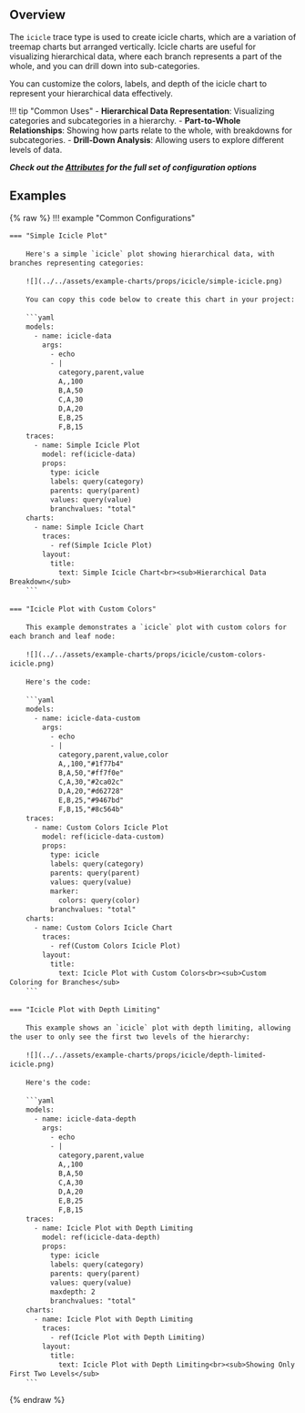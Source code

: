 
## Overview

The `icicle` trace type is used to create icicle charts, which are a variation of treemap charts but arranged vertically. Icicle charts are useful for visualizing hierarchical data, where each branch represents a part of the whole, and you can drill down into sub-categories.

You can customize the colors, labels, and depth of the icicle chart to represent your hierarchical data effectively.

!!! tip "Common Uses"
    - **Hierarchical Data Representation**: Visualizing categories and subcategories in a hierarchy.
    - **Part-to-Whole Relationships**: Showing how parts relate to the whole, with breakdowns for subcategories.
    - **Drill-Down Analysis**: Allowing users to explore different levels of data.

_**Check out the [Attributes](../configuration/Trace/Props/Icicle/#attributes) for the full set of configuration options**_

## Examples

{% raw %}
!!! example "Common Configurations"

    === "Simple Icicle Plot"

        Here's a simple `icicle` plot showing hierarchical data, with branches representing categories:

        ![](../../assets/example-charts/props/icicle/simple-icicle.png)

        You can copy this code below to create this chart in your project:

        ```yaml
        models:
          - name: icicle-data
            args:
              - echo
              - |
                category,parent,value
                A,,100
                B,A,50
                C,A,30
                D,A,20
                E,B,25
                F,B,15
        traces:
          - name: Simple Icicle Plot
            model: ref(icicle-data)
            props:
              type: icicle
              labels: query(category)
              parents: query(parent)
              values: query(value)
              branchvalues: "total"
        charts:
          - name: Simple Icicle Chart
            traces:
              - ref(Simple Icicle Plot)
            layout:
              title:
                text: Simple Icicle Chart<br><sub>Hierarchical Data Breakdown</sub>
        ```

    === "Icicle Plot with Custom Colors"

        This example demonstrates a `icicle` plot with custom colors for each branch and leaf node:

        ![](../../assets/example-charts/props/icicle/custom-colors-icicle.png)

        Here's the code:

        ```yaml
        models:
          - name: icicle-data-custom
            args:
              - echo
              - |
                category,parent,value,color
                A,,100,"#1f77b4"
                B,A,50,"#ff7f0e"
                C,A,30,"#2ca02c"
                D,A,20,"#d62728"
                E,B,25,"#9467bd"
                F,B,15,"#8c564b"
        traces:
          - name: Custom Colors Icicle Plot
            model: ref(icicle-data-custom)
            props:
              type: icicle
              labels: query(category)
              parents: query(parent)
              values: query(value)
              marker:
                colors: query(color)
              branchvalues: "total"
        charts:
          - name: Custom Colors Icicle Chart
            traces:
              - ref(Custom Colors Icicle Plot)
            layout:
              title:
                text: Icicle Plot with Custom Colors<br><sub>Custom Coloring for Branches</sub>
        ```

    === "Icicle Plot with Depth Limiting"

        This example shows an `icicle` plot with depth limiting, allowing the user to only see the first two levels of the hierarchy:

        ![](../../assets/example-charts/props/icicle/depth-limited-icicle.png)

        Here's the code:

        ```yaml
        models:
          - name: icicle-data-depth
            args:
              - echo
              - |
                category,parent,value
                A,,100
                B,A,50
                C,A,30
                D,A,20
                E,B,25
                F,B,15
        traces:
          - name: Icicle Plot with Depth Limiting
            model: ref(icicle-data-depth)
            props:
              type: icicle
              labels: query(category)
              parents: query(parent)
              values: query(value)
              maxdepth: 2
              branchvalues: "total"
        charts:
          - name: Icicle Plot with Depth Limiting
            traces:
              - ref(Icicle Plot with Depth Limiting)
            layout:
              title:
                text: Icicle Plot with Depth Limiting<br><sub>Showing Only First Two Levels</sub>
        ```

{% endraw %}
